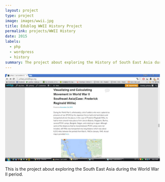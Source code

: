 ```yaml
---
layout: project
type: project
image: images/wwii.jpg
title: Edublog WWII History Project
permalink: projects/WWII History
date: 2015
labels:
  - php
  - wordpress
  - history
summary: The project about exploring the History of South East Asia during the time of World War II. Edublogs powered by wordpress is used to post the subjects.
---
```


<img class="ui medium right floated rounded image" src="../images/edublog.jpg">

This is the project about exploring the South East Asia during the World War II period.
